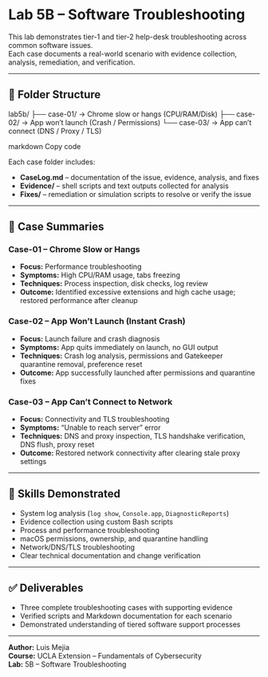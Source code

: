 # Lab 5B – Software Troubleshooting

This lab demonstrates tier-1 and tier-2 help-desk troubleshooting across common software issues.  
Each case documents a real-world scenario with evidence collection, analysis, remediation, and verification.

---

## 📂 Folder Structure

lab5b/
├── case-01/ → Chrome slow or hangs (CPU/RAM/Disk)
├── case-02/ → App won’t launch (Crash / Permissions)
└── case-03/ → App can’t connect (DNS / Proxy / TLS)

markdown
Copy code

Each case folder includes:
- **CaseLog.md** – documentation of the issue, evidence, analysis, and fixes  
- **Evidence/** – shell scripts and text outputs collected for analysis  
- **Fixes/** – remediation or simulation scripts to resolve or verify the issue  

---

## 🧩 Case Summaries

### Case-01 – Chrome Slow or Hangs
- **Focus:** Performance troubleshooting  
- **Symptoms:** High CPU/RAM usage, tabs freezing  
- **Techniques:** Process inspection, disk checks, log review  
- **Outcome:** Identified excessive extensions and high cache usage; restored performance after cleanup  

### Case-02 – App Won’t Launch (Instant Crash)
- **Focus:** Launch failure and crash diagnosis  
- **Symptoms:** App quits immediately on launch, no GUI output  
- **Techniques:** Crash log analysis, permissions and Gatekeeper quarantine removal, preference reset  
- **Outcome:** App successfully launched after permissions and quarantine fixes  

### Case-03 – App Can’t Connect to Network
- **Focus:** Connectivity and TLS troubleshooting  
- **Symptoms:** “Unable to reach server” error  
- **Techniques:** DNS and proxy inspection, TLS handshake verification, DNS flush, proxy reset  
- **Outcome:** Restored network connectivity after clearing stale proxy settings  

---

## 🧠 Skills Demonstrated
- System log analysis (`log show`, `Console.app`, `DiagnosticReports`)  
- Evidence collection using custom Bash scripts  
- Process and performance troubleshooting  
- macOS permissions, ownership, and quarantine handling  
- Network/DNS/TLS troubleshooting  
- Clear technical documentation and change verification  

---

## ✅ Deliverables
- Three complete troubleshooting cases with supporting evidence  
- Verified scripts and Markdown documentation for each scenario  
- Demonstrated understanding of tiered software support processes  

---

**Author:** Luis Mejia  
**Course:** UCLA Extension – Fundamentals of Cybersecurity  
**Lab:** 5B – Software Troubleshooting